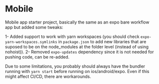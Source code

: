 # Mobile

Mobile app starter project, basically the same as an expo bare workflow app but added some tweaks:

1- Added support to work with yarn workspaces (you should check `expo-yarn-workspaces.symlinks` in `package.json` to add new libraries that are suposed to be on the node_modules at the folder level (instead of using nohoist)).
2- Removed `expo-updates` dependency since it is not needed for pushing code, can be re-added.

Due to some limitations, you probably should always have the bundler running with `yarn start` before running on ios/android/expo.
Even if this might affect CI/CD, there are workarounds.
